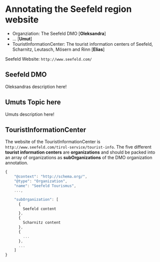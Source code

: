 # Annotating the Seefeld region website

* Organziation: The Seefeld DMO [**Oleksandra**]
* ... [**Umut**]
* TouristInformationCenter: The tourist information centers of Seefeld, Scharnitz, Leutasch, Mösern and Rinn [**Elias**]

Seefeld Website: `http://www.seefeld.com/`

## Seefeld DMO
Oleksandras description here!

## Umuts Topic here
Umuts description here!

## TouristInformationCenter
The website of the TouristInformationCenter is `http://www.seefeld.com/tirol-service/tourist-info`. The five different **tourist information centers** are **organizations** and should be packed into an array of organizations as **subOrganizations** of the DMO organization annotation.

```javascript
{
    "@context": "http://schema.org/",
    "@type": "Organization",
    "name": "Seefeld Tourismus",
    ...,

    "subOrganization": [
      {
        Seefeld content
      },
      {
        Scharnitz content
      },
      {
        ...
      },
      ...
    ]
}
```
